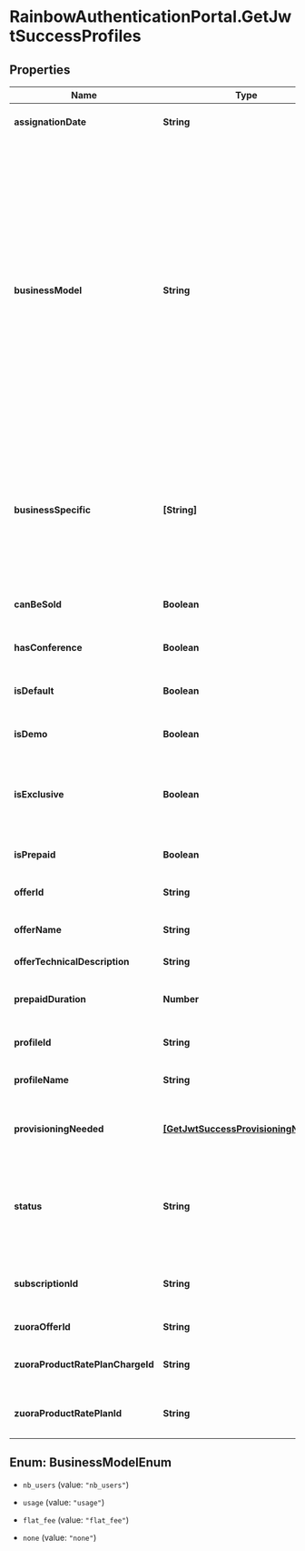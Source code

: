 # RainbowAuthenticationPortal.GetJwtSuccessProfiles

## Properties
Name | Type | Description | Notes
------------ | ------------- | ------------- | -------------
**assignationDate** | **String** | Date when the subscription was attached to user profile | 
**businessModel** | **String** | Indicates the business model associated to this offer (number of users, usage, ...) - &#x60;nb_users&#x60;: Licencing business model. Subscriptions having this business model are billed according to the number of users bought for it. - &#x60;usage&#x60;: Subscriptions having this business model are billed based on service consumption (whatever the number of users assigned to the subscription of this offer). - &#x60;flat_fee&#x60;: Subscriptions having this business model are billed based on a flat fee (same price each month for the company which subscribe to this offer). - &#x60;none&#x60;: no business model. Should be used for offers which are not sold (like Essential...). | [optional] [default to &#39;none&#39;]
**businessSpecific** | **[String]** | Indicates if the subscription is related to specific(s) business (for verticals like HDS) - &#x60;NONE&#x60;: This subscription is used if the company does not have a businessSpecific field. - &#x60;HDS&#x60;: This subscription is used if the company have a businessSpecific HDS (HealthCare). | [optional] 
**canBeSold** | **Boolean** | Indicates if the offer is billed. &lt;br/&gt; Some offers will not be billed (Essential, Demo, ...). | 
**hasConference** | **Boolean** | Indicates if the profile contains conference services | [optional] 
**isDefault** | **Boolean** | Indicates if this profile is linked to user&#39;s company&#39;s subscription to default offer (i.e. Essential) | 
**isDemo** | **Boolean** | Indicates if the profile is linked to a demo subscription | [optional] 
**isExclusive** | **Boolean** | Indicates if the offer is exclusive for assignation to a user profile (if the user has already an exclusive offer assigned, it won&#39;t be possible to assign a second exclusive offer). | [optional] 
**isPrepaid** | **Boolean** | Indicates if the profile is linked to a prepaid subscription | [optional] 
**offerId** | **String** | Id of the Rainbow offer to which company subscription is attached | 
**offerName** | **String** | Name of the Rainbow offer to which company subscription is attached | 
**offerTechnicalDescription** | **String** | Offer technical description. | [optional] 
**prepaidDuration** | **Number** | Prepaid subscription duration (in month). &lt;br/&gt;Only set if &#x60;isPrepaid&#x60; is true. | [optional] 
**profileId** | **String** | Id of the Rainbow profile to which company subscription is attached | 
**profileName** | **String** | Name of the Rainbow profile to which company subscription is attached | 
**provisioningNeeded** | [**[GetJwtSuccessProvisioningNeeded]**](GetJwtSuccessProvisioningNeeded.md) | Array of Objects which indicates if account must be provisioned on other internal components when subscribing to this offer. | [optional] 
**status** | **String** | Status of the company subscription to which user profile is assigned &lt;br/&gt; &lt;br/&gt; Possible values: &lt;code&gt;active&lt;/code&gt;, &lt;code&gt;alerting&lt;/code&gt;, &lt;code&gt;hold&lt;/code&gt;, &lt;code&gt;terminated&lt;/code&gt; | 
**subscriptionId** | **String** | Id of company subscription to which user profile is assigned (one of the subscriptions available to user&#39;s company) | 
**zuoraOfferId** | **String** | ID of the related offer in Zuora (if offer can be sold) | [optional] 
**zuoraProductRatePlanChargeId** | **String** | ID of the ProductRatePlanChargeId used in Zuora (if offer can be sold) | [optional] 
**zuoraProductRatePlanId** | **String** | ID of the ProductRatePlanId to used in Zuora (if offer can be sold) | [optional] 


<a name="BusinessModelEnum"></a>
## Enum: BusinessModelEnum


* `nb_users` (value: `"nb_users"`)

* `usage` (value: `"usage"`)

* `flat_fee` (value: `"flat_fee"`)

* `none` (value: `"none"`)




